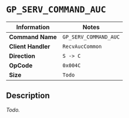 # `GP_SERV_COMMAND_AUC`

| Information               | Notes |
|---                        |---    |
| **Command Name**          | `GP_SERV_COMMAND_AUC` |
| **Client Handler**        | `RecvAucCommon` |
| **Direction**             | `S -> C` |
| **OpCode**                | `0x004C` |
| **Size**                  | `Todo` |

## Description

_Todo._
